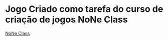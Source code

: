 # Jogo Criado como tarefa do curso de criação de jogos NoNe Class 

<a href = "https://noneclass.com.br/?ref=A43057132F&gclid=CjwKCAjwi6WSBhA-EiwA6Niok5nA6DoYfWsFjl4xCtAU5DsN3Cr1shQTHALl2OSkX95F7pNEkItfERoCmMMQAvD_BwE" target = "_blank">NoNe Class
